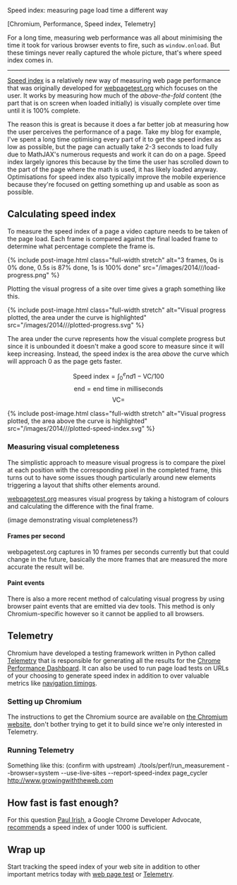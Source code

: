 Speed index: measuring page load time a different way

[Chromium, Performance, Speed index, Telemetry]

For a long time, measuring web performance was all about minimising the time it took for various browser events to fire, such as <code>window.onload</code>. But these timings never really captured the whole picture, that's where speed index comes in.

---

[Speed index][8] is a relatively new way of measuring web page performance that was originally developed for [webpagetest.org][1] which focuses on the user. It works by measuring how much of the *above-the-fold* content (the part that is on screen when loaded initially) is visually complete over time until it is 100% complete.

The reason this is great is because it does a far better job at measuring how the user perceives the performance of a page. Take my blog for example, I've spent a long time optimising every part of it to get the speed index as low as possible, but the page can actually take 2-3 seconds to load fully due to MathJAX's numerous requests and work it can do on a page. Speed index largely ignores this because by the time the user has scrolled down to the part of the page where the math is used, it has likely loaded anyway. Optimisations for speed index also typically improve the mobile experience because they're focused on getting something up and usable as soon as possible.



## Calculating speed index

To measure the speed index of a page a video capture needs to be taken of the page load. Each frame is compared against the final loaded frame to determine what percentage complete the frame is.

{% include post-image.html class="full-width stretch" alt="3 frames, 0s is 0% done, 0.5s is 87% done, 1s is 100% done" src="/images/2014///load-progress.png" %}

Plotting the visual progress of a site over time gives a graph something like this.

{% include post-image.html class="full-width stretch" alt="Visual progress plotted, the area under the curve is highlighted" src="/images/2014///plotted-progress.svg" %}

The area under the curve represents how the visual complete progress but since it is unbounded it doesn't make a good score to measure since it will keep increasing. Instead, the speed index is the area *above* the curve which will approach 0 as the page gets faster.

$$\text{Speed index} = \int_0^end 1 - \text{VC}/100$$
$$\text{end} = \text{end time in milliseconds}$$
$$\text{VC} = % \text{visually complete}$$

{% include post-image.html class="full-width stretch" alt="Visual progress plotted, the area above the curve is highlighted" src="/images/2014///plotted-speed-index.svg" %}

### Measuring visual completeness

The simplistic approach to measure visual progress is to compare the pixel at each position with the corresponding pixel in the completed frame, this turns out to have some issues though particularly around new elements triggering a layout that shifts other elements around.

[webpagetest.org][1] measures visual progress by taking a histogram of colours and calculating the difference with the final frame.

(image demonstrating visual completeness?)

#### Frames per second

webpagetest.org captures in 10 frames per seconds currently but that could change in the future, basically the more frames that are measured the more accurate the result will be.

#### Paint events

There is also a more recent method of calculating visual progress by using browser paint events that are emitted via dev tools. This method is only Chromium-specific however so it cannot be applied to all browsers.



## Telemetry

Chromium have developed a testing framework written in Python called [Telemetry][7] that is responsible for generating all the results for the [Chrome Performance Dashboard][4]. It can also be used to run page load tests on URLs of your choosing to generate speed index in addition to over valuable metrics like [navigation timings][6].

### Setting up Chromium

The instructions to get the Chromium source are available on [the Chromium website][5], don't bother trying to get it to build since we're only interested in Telemetry.

### Running Telemetry

Something like this: (confirm with upstream)
./tools/perf/run_measurement --browser=system --use-live-sites --report-speed-index page_cycler http://www.growingwiththeweb.com



## How fast is fast enough?

For this question [Paul Irish][3], a Google Chrome Developer Advocate, [recommends][2] a speed index of under 1000 is sufficient.



## Wrap up

Start tracking the speed index of your web site in addition to other important metrics today with [web page test][1] or [Telemetry][7].


[1]: http://www.webpagetest.org/
[2]: http://timkadlec.com/2014/01/fast-enough/#comment-1200946500
[3]: http://www.paulirish.com/
[4]: https://chromeperf.appspot.com/
[5]: http://www.chromium.org/developers/how-tos/get-the-code
[6]: http://www.w3.org/TR/navigation-timing/
[7]: http://www.chromium.org/developers/telemetry
[8]: https://sites.google.com/a/webpagetest.org/docs/using-webpagetest/metrics/speed-index
